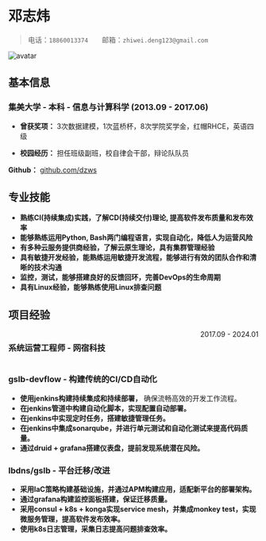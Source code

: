 # 邓志炜

> 电话：`18860013374`&emsp;&emsp;邮箱：`zhiwei.deng123@gmail.com`

<img src="https://avatars.githubusercontent.com/u/583231?v=4" alt="avatar">

## 基本信息

### 集美大学 - 本科 - 信息与计算科学 (2013.09 - 2017.06)

- **曾获奖项：** 3次数据建模，1次蓝桥杯，8次学院奖学金，红帽RHCE，英语四级

- **校园经历：** 担任班级副班，校自律会干部，辩论队队员

**Github：** [github.com/dzws](https://github.com/dzws)&ensp;

## 专业技能

- **熟练CI(持续集成)实践，了解CD(持续交付)理论, 提高软件发布质量和发布效率**
- **能够熟练运用Python, Bash两门编程语言，实现自动化，降低人为运营风险**
- **有多种云服务提供商经验，了解云原生理论，具有集群管理经验**
- **具有敏捷开发经验，能熟练运用敏捷开发流程，能够进行有效的团队合作和清晰的技术沟通**
- **监控，测试，能够搭建良好的反馈回环，完善DevOps的生命周期**
- **具有Linux经验，能够熟练使用Linux排查问题**

## 项目经验

<div style="display: flex; justify-content: space-between;">
    <h3>系统运营工程师 - 网宿科技</h3> <span style="text-align: right">2017.09 - 2024.01</span>
</div>

### gslb-devflow - 构建传统的CI/CD自动化

- **使用jenkins构建持续集成和持续部署，** 确保流畅高效的开发工作流程。
- **在jenkins管道中构建自动化脚本，实现配置自动部署。**
- **在jenkins中实现定时任务，搭建敏捷管理任务。**
- **在jenkins中集成sonarqube，并进行单元测试和自动化测试来提高代码质量。**
- **通过druid + grafana搭建仪表盘，提前发现系统潜在风险。**

### lbdns/gslb - 平台迁移/改进
- **采用IaC策略构建基础设施，并通过APM构建应用，适配新平台的部署架构。**
- **通过grafana构建监控面板搭建，保证迁移质量。**
- **采用consul + k8s + konga实现service mesh，并集成monkey test，实现微服务管理，提高软件发布效率。**
- **使用k8s日志管理，采集日志提高问题排查效率。**

